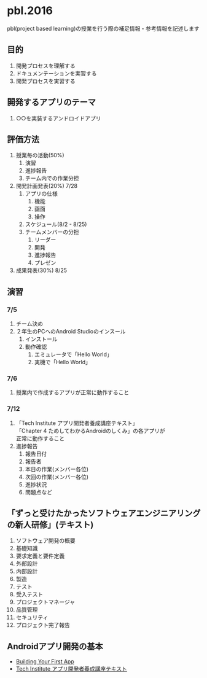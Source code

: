 # pbl.2016

pbl(project based learning)の授業を行う際の補足情報・参考情報を記述します

## 目的

1. 開発プロセスを理解する
1. ドキュメンテーションを実習する
1. 開発プロセスを実習する

## 開発するアプリのテーマ

1. ○○を実装するアンドロイドアプリ

## 評価方法

1. 授業毎の活動(50%)
	1. 演習
	1. 進捗報告
	1. チーム内での作業分担
1. 開発計画発表(20%) 7/28
	1. アプリの仕様
		1. 機能
		1. 画面
		1. 操作
	1. スケジュール(8/2 - 8/25)
	1. チームメンバーの分担
		1. リーダー
		1. 開発
		1. 進捗報告
		1. プレゼン
1. 成果発表(30%) 8/25

## 演習

### 7/5

1. チーム決め
1. ２年生のPCへのAndroid Studioのインスール
	1. インストール
	1. 動作確認
		1. エミュレータで「Hello World」
		1. 実機で「Hello World」

### 7/6

1. 授業内で作成するアプリが正常に動作すること

### 7/12

1. 「Tech Institute アプリ開発者養成講座テキスト」  
「Chapter 4 ためしてわかるAndroidのしくみ」の各アプリが  
正常に動作すること
1. 進捗報告
	1. 報告日付
	1. 報告者
	1. 本日の作業(メンバー各位)
	1. 次回の作業(メンバー各位)
	1. 進捗状況
	1. 問題点など

## 「ずっと受けたかったソフトウェアエンジニアリングの新人研修」(テキスト)
1. ソフトウェア開発の概要
1. 基礎知識
1. 要求定義と要件定義
1. 外部設計
1. 内部設計
1. 製造
1. テスト
1. 受入テスト
1. プロジェクトマネージャ
1. 品質管理
1. セキュリティ
1. プロジェクト完了報告

## Androidアプリ開発の基本

- <a href="https://developer.android.com/training/basics/firstapp/index.html" target="_blank">Building Your First App</a>
- <a href="http://techinstitute.jp/material/02/" target="_blank">Tech Institute アプリ開発者養成講座テキスト</a>